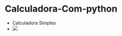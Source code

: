 # Calculadora-Com-python

- Calculadora Simples
- <img src="https://im2.ezgif.com/tmp/ezgif-2-d9dbaa7105f8.gif">
